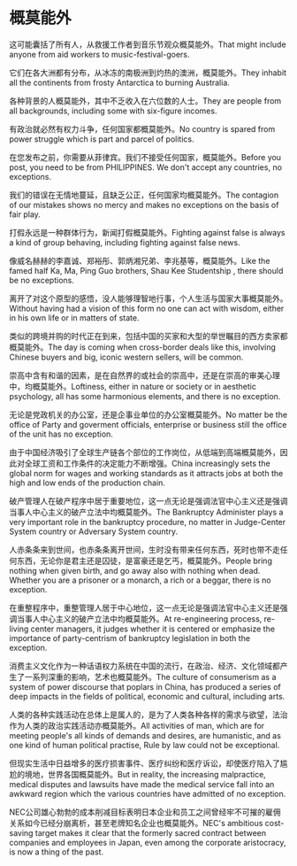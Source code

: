 # 概莫能外

<p><span class="chinese">这可能囊括了所有人，从救援工作者到音乐节观众概莫能外。</span><span class="english">That might include anyone from aid workers to music-festival-goers.</span></p>

<p><span class="chinese">它们在各大洲都有分布，从冰冻的南极洲到灼热的澳洲，概莫能外。</span><span class="english">They inhabit all the continents from frosty Antarctica to burning Australia.</span></p>

<p><span class="chinese">各种背景的人概莫能外，其中不乏收入在六位数的人士。</span><span class="english">They are people from all backgrounds, including some with six-figure incomes.</span></p>

<p><span class="chinese">有政治就必然有权力斗争，任何国家都概莫能外。</span><span class="english">No country is spared from power struggle which is part and parcel of politics.</span></p>

<p><span class="chinese">在您发布之前，你需要从菲律宾。我们不接受任何国家，概莫能外。</span><span class="english">Before you post, you need to be from PHILIPPINES. We don't accept any countries, no exceptions.</span></p>

<p><span class="chinese">我们的错误在无情地蔓延，且缺乏公正，任何国家均概莫能外。</span><span class="english">The contagion of our mistakes shows no mercy and makes no exceptions on the basis of fair play.</span></p>

<p><span class="chinese">打假永远是一种群体行为，新闻打假概莫能外。</span><span class="english">Fighting against false is always a kind of group behaving, including fighting against false news.</span></p>

<p><span class="chinese">像威名赫赫的李嘉诚、郑裕彤、郭炳湘兄弟、李兆基等，概莫能外。</span><span class="english">Like the famed half Ka, Ma, Ping Guo brothers, Shau Kee Studentship , there should be no exceptions.</span></p>

<p><span class="chinese">离开了对这个原型的感悟，没人能够理智地行事，个人生活与国家大事概莫能外。</span><span class="english">Without having had a vision of this form no one can act with wisdom, either in his own life or in matters of state.</span></p>

<p><span class="chinese">类似的跨境并购的时代正在到来，包括中国的买家和大型的举世瞩目的西方卖家都概莫能外。</span><span class="english">The day is coming when cross-border deals like this, involving Chinese buyers and big, iconic western sellers, will be common.</span></p>

<p><span class="chinese">崇高中含有和谐的因素，是在自然界的或社会的崇高中，还是在崇高的审美心理中，均概莫能外。</span><span class="english">Loftiness, either in nature or society or in aesthetic psychology, all has some harmonious elements, and there is no exception.</span></p>

<p><span class="chinese">无论是党政机关的办公室，还是企事业单位的办公室概莫能外。</span><span class="english">No matter be the office of Party and goverment officials, enterprise or business still the office of the unit has no exception.</span></p>

<p><span class="chinese">由于中国经济吸引了全球生产链各个部位的工作岗位，从低端到高端概莫能外，因此对全球工资和工作条件的决定能力不断增强。</span><span class="english">China increasingly sets the global norm for wages and working standards as it attracts jobs at both the high and low ends of the production chain.</span></p>

<p><span class="chinese">破产管理人在破产程序中居于重要地位，这一点无论是强调法官中心主义还是强调当事人中心主义的破产立法中均概莫能外。</span><span class="english">The Bankruptcy Administer plays a very important role in the bankruptcy procedure, no matter in Judge-Center System country or Adversary System country.</span></p>

<p><span class="chinese">人赤条条来到世间，也赤条条离开世间，生时没有带来任何东西，死时也带不走任何东西，无论你是君主还是囚徒，是富豪还是乞丐，概莫能外。</span><span class="english">People bring nothing when given birth, and go away also with nothing when dead. Whether you are a prisoner or a monarch, a rich or a beggar, there is no exception.</span></p>

<p><span class="chinese">在重整程序中，重整管理人居于中心地位，这一点无论是强调法官中心主义还是强调当事人中心主义的破产立法中均概莫能外。</span><span class="english">At re-engineering process, re-living center managers, it judges whether it is centered or emphasize the importance of party-centrism of bankruptcy legislation in both the exception.</span></p>

<p><span class="chinese">消费主义文化作为一种话语权力系统在中国的流行，在政治、经济、文化领域都产生了一系列深重的影响，艺术也概莫能外。</span><span class="english">The culture of consumerism as a system of power discourse that poplars in China, has produced a series of deep impacts in the fields of political, economic and cultural, including arts.</span></p>

<p><span class="chinese">人类的各种实践活动在总体上是属人的，是为了人类各种各样的需求与欲望，法治作为人类的政治实践活动亦概莫能外。</span><span class="english">All activities of man, which are for meeting people's all kinds of demands and desires, are humanistic, and as one kind of human political practise, Rule by law could not be exceptional.</span></p>

<p><span class="chinese">但现实生活中日益增多的医疗损害事件、医疗纠纷和医疗诉讼，却使医疗陷入了尴尬的境地，世界各国概莫能外。</span><span class="english">But in reality, the increasing malpractice, medical disputes and lawsuits have made the medical service fall into an awkward region which the various countries have admitted of no exception.</span></p>

<p><span class="chinese">NEC公司雄心勃勃的成本削减目标表明日本企业和员工之间曾经牢不可摧的雇佣关系如今已经分崩离析，甚至老牌知名企业也概莫能外。</span><span class="english">NEC's ambitious cost-saving target makes it clear that the formerly sacred contract between companies and employees in Japan, even among the corporate aristocracy, is now a thing of the past.</span></p>

